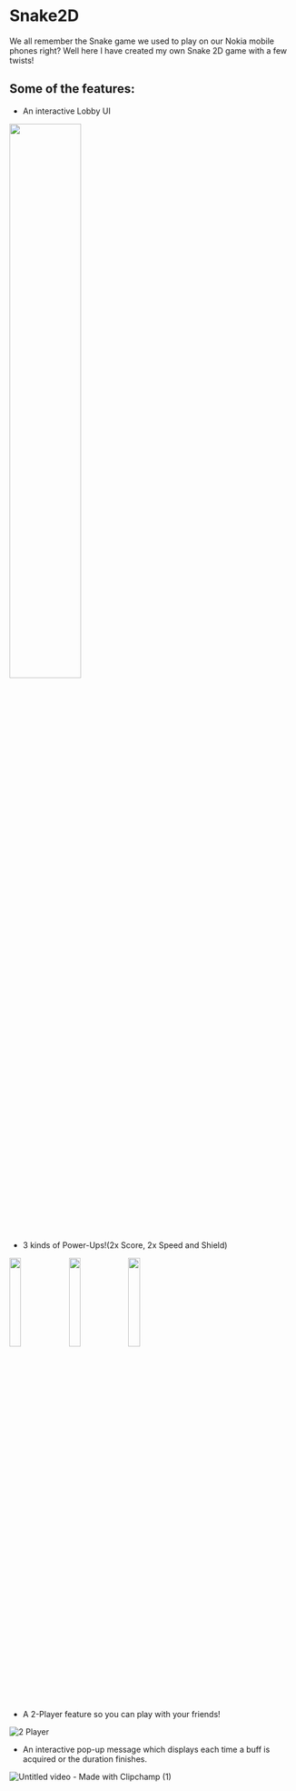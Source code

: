 # Snake2D

We all remember the Snake game we used to play on our Nokia mobile phones right? Well here I have created my own Snake 2D game with a few twists!

## Some of the features: 

* An interactive Lobby UI

<img src="https://github.com/ShoumoPal/Snake2D/assets/46050414/20d7ca58-c4a1-4152-9109-c79b93aca6cd" width=50% height=50%>

* 3 kinds of Power-Ups!(2x Score, 2x Speed and Shield)

<img src="https://github.com/ShoumoPal/Snake2D/assets/46050414/fc14e2a2-6808-4884-a71a-ac24fc8f8a74" width=20% height=20%>
<img src="https://github.com/ShoumoPal/Snake2D/assets/46050414/29ed34e5-80be-46c4-b58c-accbdf4e77b1" width=20% height=20%>
<img src="https://github.com/ShoumoPal/Snake2D/assets/46050414/086e9080-54b6-4fc4-bee1-e3e946e4b24a" width=20% height=20%>

* A 2-Player feature so you can play with your friends!

![2 Player](https://github.com/ShoumoPal/Snake2D/assets/46050414/f04344fd-3ece-48ff-8f80-39a8f0fff405)

* An interactive pop-up message which displays each time a buff is acquired or the duration finishes.

![Untitled video - Made with Clipchamp (1)](https://github.com/ShoumoPal/Snake2D/assets/46050414/efdccd4e-e581-4ec3-9c56-5adc49907124)
